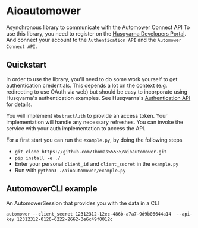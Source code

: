 # Aioautomower

Asynchronous library to communicate with the Automower Connect API
To use this library, you need to register on the [Husqvarna Developers Portal](https://developer.husqvarnagroup.cloud/).
And connect your account to the `Authentication API` and the `Automower Connect API`.

## Quickstart

In order to use the library, you'll need to do some work yourself to get authentication
credentials. This depends a lot on the context (e.g. redirecting to use OAuth via web)
but should be easy to incorporate using Husqvarna's authentication examples. See
Husqvarna's [Authentication API](https://developer.husqvarnagroup.cloud/apis/authentication-api) for details.

You will implement `AbstractAuth` to provide an access token. Your implementation
will handle any necessary refreshes. You can invoke the service with your auth implementation
to access the API.

For a first start you can run the `example.py`, by doing the following steps

- `git clone https://github.com/Thomas55555/aioautomower.git`
- `pip install -e ./`
- Enter your personal `client_id` and `client_secret` in the `example.py`
- Run with `python3 ./aioautomower/example.py`

## AutomowerCLI example

An AutomowerSession that provides you with the data in a CLI

`automower --client_secret 12312312-12ec-486b-a7a7-9d9b06644a14  --api-key 12312312-0126-6222-2662-3e6c49f0012c`
